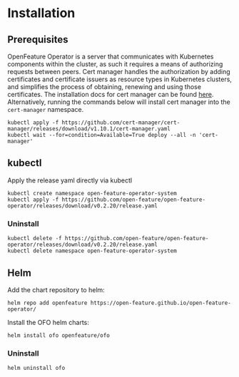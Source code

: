 # Installation 


## Prerequisites

OpenFeature Operator is a server that communicates with Kubernetes components within the cluster, as such it requires a means of authorizing requests between peers. Cert manager handles the authorization by adding certificates and certificate issuers as resource types in Kubernetes clusters, and simplifies the process of obtaining, renewing and using those certificates.
The installation docs for cert manager can be found [here](https://cert-manager.io/docs/installation/kubernetes/).
Alternatively, running the commands below will install cert manager into the `cert-manager` namespace.

```
kubectl apply -f https://github.com/cert-manager/cert-manager/releases/download/v1.10.1/cert-manager.yaml
kubectl wait --for=condition=Available=True deploy --all -n 'cert-manager'
```

## kubectl
Apply the release yaml directly via kubectl
```
kubectl create namespace open-feature-operator-system
kubectl apply -f https://github.com/open-feature/open-feature-operator/releases/download/v0.2.20/release.yaml
```
### Uninstall
```
kubectl delete -f https://github.com/open-feature/open-feature-operator/releases/download/v0.2.20/release.yaml
kubectl delete namespace open-feature-operator-system
```

## Helm

Add the chart repository to helm:
```
helm repo add openfeature https://open-feature.github.io/open-feature-operator/
```
Install the OFO helm charts:
```
helm install ofo openfeature/ofo
```
### Uninstall
```
helm uninstall ofo
```

